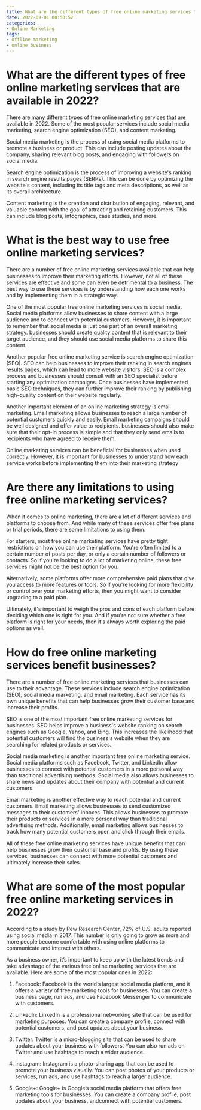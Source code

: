 ```yaml
---
title: What are the different types of free online marketing services that are available in 2022
date: 2022-09-01 00:50:52
categories:
- Online Marketing
tags:
- offline marketing
- online business
---
```



#  What are the different types of free online marketing services that are available in 2022?

There are many different types of free online marketing services that are available in 2022. Some of the most popular services include social media marketing, search engine optimization (SEO), and content marketing.

Social media marketing is the process of using social media platforms to promote a business or product. This can include posting updates about the company, sharing relevant blog posts, and engaging with followers on social media.

Search engine optimization is the process of improving a website's ranking in search engine results pages (SERPs). This can be done by optimizing the website's content, including its title tags and meta descriptions, as well as its overall architecture.

Content marketing is the creation and distribution of engaging, relevant, and valuable content with the goal of attracting and retaining customers. This can include blog posts, infographics, case studies, and more.

#  What is the best way to use free online marketing services?

There are a number of free online marketing services available that can help businesses to improve their marketing efforts. However, not all of these services are effective and some can even be detrimental to a business. The best way to use these services is by understanding how each one works and by implementing them in a strategic way.

One of the most popular free online marketing services is social media. Social media platforms allow businesses to share content with a large audience and to connect with potential customers. However, it is important to remember that social media is just one part of an overall marketing strategy. businesses should create quality content that is relevant to their target audience, and they should use social media platforms to share this content.

Another popular free online marketing service is search engine optimization (SEO). SEO can help businesses to improve their ranking in search engines results pages, which can lead to more website visitors. SEO is a complex process and businesses should consult with an SEO specialist before starting any optimization campaigns. Once businesses have implemented basic SEO techniques, they can further improve their ranking by publishing high-quality content on their website regularly.

Another important element of an online marketing strategy is email marketing. Email marketing allows businesses to reach a large number of potential customers quickly and easily. Email marketing campaigns should be well designed and offer value to recipients. businesses should also make sure that their opt-in process is simple and that they only send emails to recipients who have agreed to receive them.

Online marketing services can be beneficial for businesses when used correctly. However, it is important for businesses to understand how each service works before implementing them into their marketing strategy

#  Are there any limitations to using free online marketing services?

When it comes to online marketing, there are a lot of different services and platforms to choose from. And while many of these services offer free plans or trial periods, there are some limitations to using them.

For starters, most free online marketing services have pretty tight restrictions on how you can use their platform. You're often limited to a certain number of posts per day, or only a certain number of followers or contacts. So if you're looking to do a lot of marketing online, these free services might not be the best option for you.

Alternatively, some platforms offer more comprehensive paid plans that give you access to more features or tools. So if you're looking for more flexibility or control over your marketing efforts, then you might want to consider upgrading to a paid plan.

Ultimately, it's important to weigh the pros and cons of each platform before deciding which one is right for you. And if you're not sure whether a free platform is right for your needs, then it's always worth exploring the paid options as well.

#  How do free online marketing services benefit businesses?

There are a number of free online marketing services that businesses can use to their advantage. These services include search engine optimization (SEO), social media marketing, and email marketing. Each service has its own unique benefits that can help businesses grow their customer base and increase their profits.

SEO is one of the most important free online marketing services for businesses. SEO helps improve a business's website ranking on search engines such as Google, Yahoo, and Bing. This increases the likelihood that potential customers will find the business's website when they are searching for related products or services.

Social media marketing is another important free online marketing service. Social media platforms such as Facebook, Twitter, and LinkedIn allow businesses to connect with potential customers in a more personal way than traditional advertising methods. Social media also allows businesses to share news and updates about their company with potential and current customers.

Email marketing is another effective way to reach potential and current customers. Email marketing allows businesses to send customized messages to their customers' inboxes. This allows businesses to promote their products or services in a more personal way than traditional advertising methods. Additionally, email marketing allows businesses to track how many potential customers open and click through their emails.

All of these free online marketing services have unique benefits that can help businesses grow their customer base and profits. By using these services, businesses can connect with more potential customers and ultimately increase their sales.

#  What are some of the most popular free online marketing services in 2022?

According to a study by Pew Research Center, 72% of U.S. adults reported using social media in 2017. This number is only going to grow as more and more people become comfortable with using online platforms to communicate and interact with others.

As a business owner, it’s important to keep up with the latest trends and take advantage of the various free online marketing services that are available. Here are some of the most popular ones in 2022:

1. Facebook: Facebook is the world’s largest social media platform, and it offers a variety of free marketing tools for businesses. You can create a business page, run ads, and use Facebook Messenger to communicate with customers.

2. LinkedIn: LinkedIn is a professional networking site that can be used for marketing purposes. You can create a company profile, connect with potential customers, and post updates about your business.

3. Twitter: Twitter is a micro-blogging site that can be used to share updates about your business with followers. You can also run ads on Twitter and use hashtags to reach a wider audience.

4. Instagram: Instagram is a photo-sharing app that can be used to promote your business visually. You can post photos of your products or services, run ads, and use hashtags to reach a larger audience.

5. Google+: Google+ is Google’s social media platform that offers free marketing tools for businesses. You can create a company profile, post updates about your business, andconnect with potential customers.